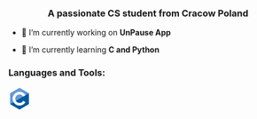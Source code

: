 <h3 align="center">A passionate CS student from Cracow Poland</h3>

- 🔭 I’m currently working on **UnPause App**

- 🌱 I’m currently learning **C and Python**


<p align="left">
</p>

<h3 align="left">Languages and Tools:</h3>
<p align="left"> <a href="https://www.cprogramming.com/" target="_blank" rel="noreferrer"> <img src="https://raw.githubusercontent.com/devicons/devicon/master/icons/c/c-original.svg" alt="c" width="40" height="40"/> </a> </p>
